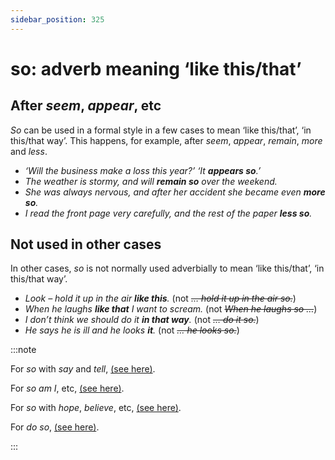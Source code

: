 ```yaml
---
sidebar_position: 325
---
```


# so: adverb meaning ‘like this/that’

## After *seem*, *appear*, etc

*So* can be used in a formal style in a few cases to mean ‘like this/that’, ‘in this/that way’. This happens, for example, after *seem*, *appear*, *remain*, *more* and *less*.

- *‘Will the business make a loss this year?’ ‘It **appears so**.’*
- *The weather is stormy, and will **remain so** over the weekend.*
- *She was always nervous, and after her accident she became even **more so**.*
- *I read the front page very carefully, and the rest of the paper **less so**.*

## Not used in other cases

In other cases, *so* is not normally used adverbially to mean ‘like this/that’, ‘in this/that way’.

- *Look – hold it up in the air **like this**.* (not *~~… hold it up in the air so.~~*)
- *When he laughs **like that** I want to scream.* (not *~~When he laughs so …~~*)
- *I don’t think we should do it **in that way**.* (not *~~… do it so.~~*)
- *He says he is ill and he looks **it**.* (not *~~… he looks so.~~*)

:::note

For *so* with *say* and *tell*, [(see here)](./so-with-say-and-tell).

For *so am I*, etc, [(see here)](./../../grammar/speech-and-spoken-exchanges/so-am-i-neither-do-they-etc).

For *so* with *hope*, *believe*, etc, [(see here)](./so-and-not-with-hope-believe-etc).

For *do so*, [(see here)](./../../grammar/be-have-and-do/do-so-it-that).

:::
